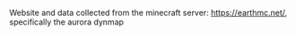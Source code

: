 Website and data collected from the minecraft server: https://earthmc.net/, specifically the aurora dynmap
